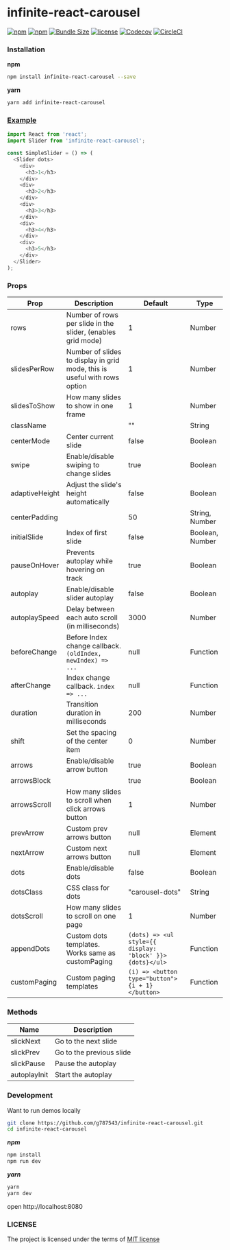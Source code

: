 # infinite-react-carousel

[![npm](https://img.shields.io/npm/v/infinite-react-carousel.svg)](https://www.npmjs.com/package/infinite-react-carousel)
[![npm](https://img.shields.io/npm/dt/infinite-react-carousel.svg)](https://www.npmjs.com/package/infinite-react-carousel)
[![Bundle Size](https://badgen.net/bundlephobia/minzip/infinite-react-carousel)](https://bundlephobia.com/result?p=infinite-react-carousel@latest)
[![license](https://img.shields.io/github/license/mashape/apistatus.svg)]()
[![Codecov](https://img.shields.io/codecov/c/github/g787543/infinite-react-carousel/master.svg?style=flat-square)](https://codecov.io/gh/g787543/infinite-react-carousel/branch/master)
[![CircleCI](https://circleci.com/gh/g787543/infinite-react-carousel.svg?style=svg)](https://circleci.com/gh/g787543/infinite-react-carousel)

### Installation
**npm**

```bash
npm install infinite-react-carousel --save
```

**yarn**

```bash
yarn add infinite-react-carousel
```

### [Example](https://g787543.github.io/infinite-react-carousel/)
```js
import React from 'react';
import Slider from 'infinite-react-carousel';

const SimpleSlider = () => (
  <Slider dots>
    <div>
      <h3>1</h3>
    </div>
    <div>
      <h3>2</h3>
    </div>
    <div>
      <h3>3</h3>
    </div>
    <div>
      <h3>4</h3>
    </div>
    <div>
      <h3>5</h3>
    </div>
  </Slider>
);
```

### Props

| Prop | Description | Default | Type |
|------|-------------|---------|------|
| rows | Number of rows per slide in the slider, (enables grid mode) | 1 | Number |
| slidesPerRow | Number of slides to display in grid mode, this is useful with rows option | 1 | Number |
| slidesToShow | How many slides to show in one frame | 1 | Number |
| className |  | "" | String |
| centerMode | Center current slide | false | Boolean |
| swipe | Enable/disable swiping to change slides | true | Boolean |
| adaptiveHeight | Adjust the slide's height automatically | false | Boolean |
| centerPadding |  | 50 | String, Number |
| initialSlide | Index of first slide | false | Boolean, Number |
| pauseOnHover | Prevents autoplay while hovering on track | true | Boolean |
| autoplay | Enable/disable slider autoplay | false | Boolean |
| autoplaySpeed | Delay between each auto scroll (in milliseconds) | 3000 | Number |
| beforeChange | Before Index change callback. `(oldIndex, newIndex) => ...` | null | Function |
| afterChange | Index change callback. `index => ...` | null | Function |
| duration | Transition duration in milliseconds | 200 | Number |
| shift | Set the spacing of the center item | 0 | Number |
| arrows | Enable/disable arrow button | true | Boolean |
| arrowsBlock |  | true | Boolean |
| arrowsScroll | How many slides to scroll when click arrows button | 1 | Number |
| prevArrow | Custom prev arrows button | null | Element |
| nextArrow | Custom next arrows button | null | Element |
| dots | Enable/disable dots | false | Boolean |
| dotsClass | CSS class for dots | "carousel-dots" | String |
| dotsScroll | How many slides to scroll on one page | 1 | Number |
| appendDots | Custom dots templates. Works same as customPaging | ```(dots) => <ul style={{ display: 'block' }}>{dots}</ul>``` | Function |
| customPaging | Custom paging templates | ```(i) => <button type="button">{i + 1}</button>``` | Function |

### Methods

| Name | Description |
|------|-------------|
| slickNext | Go to the next slide |
| slickPrev | Go to the previous slide |
| slickPause | Pause the autoplay |
| autoplayInit | Start the autoplay |

### Development

Want to run demos locally

```bash
git clone https://github.com/g787543/infinite-react-carousel.git
cd infinite-react-carousel
```

***npm***
```bash
npm install
npm run dev
```

***yarn***
```bash
yarn
yarn dev
```
open http://localhost:8080


### LICENSE

The project is licensed under the terms of [MIT license](https://github.com/g787543/infinite-react-carousel/blob/master/LICENSE)

